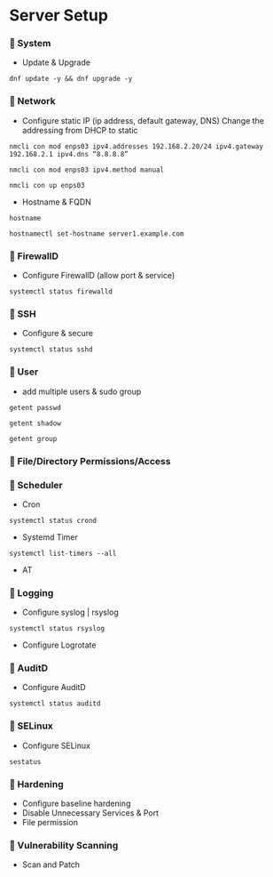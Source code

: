 # Server Setup

### :helicopter: System
- Update & Upgrade
```
dnf update -y && dnf upgrade -y
```
### :helicopter: Network
- Configure static IP (ip address, default gateway, DNS) Change the addressing from DHCP to static
```
nmcli con mod enps03 ipv4.addresses 192.168.2.20/24 ipv4.gateway 192.168.2.1 ipv4.dns “8.8.8.8”
```
```
nmcli con mod enps03 ipv4.method manual
```
```
nmcli con up enps03
```
- Hostname & FQDN
```
hostname
```
```
hostnamectl set-hostname server1.example.com
```
### :helicopter: FirewallD
- Configure FirewallD (allow port & service)
```
systemctl status firewalld
```
### :helicopter: SSH
- Configure & secure
```
systemctl status sshd
```
### :helicopter: User
- add multiple users & sudo group
```
getent passwd
```
```
getent shadow
```
```
getent group
```
### :helicopter: File/Directory Permissions/Access
### :helicopter: Scheduler
- Cron
```
systemctl status crond
```
- Systemd Timer
```
systemctl list-timers --all
```
- AT
### :helicopter: Logging
- Configure syslog | rsyslog
```
systemctl status rsyslog
```
- Configure Logrotate
### :helicopter: AuditD
- Configure AuditD
```
systemctl status auditd
```
### :helicopter: SELinux
- Configure SELinux
```
sestatus
```
### :helicopter: Hardening
- Configure baseline hardening
- Disable Unnecessary Services & Port
- File permission
### :helicopter: Vulnerability Scanning
- Scan and Patch

